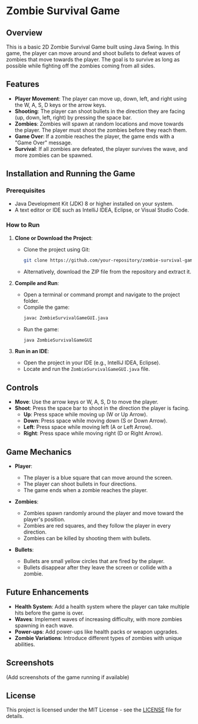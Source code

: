 # Zombie Survival Game

## Overview

This is a basic 2D Zombie Survival Game built using Java Swing. In this game, the player can move around and shoot bullets to defeat waves of zombies that move towards the player. The goal is to survive as long as possible while fighting off the zombies coming from all sides.

## Features

- **Player Movement**: The player can move up, down, left, and right using the W, A, S, D keys or the arrow keys.
- **Shooting**: The player can shoot bullets in the direction they are facing (up, down, left, right) by pressing the space bar.
- **Zombies**: Zombies will spawn at random locations and move towards the player. The player must shoot the zombies before they reach them.
- **Game Over**: If a zombie reaches the player, the game ends with a "Game Over" message.
- **Survival**: If all zombies are defeated, the player survives the wave, and more zombies can be spawned.

## Installation and Running the Game

### Prerequisites

- Java Development Kit (JDK) 8 or higher installed on your system.
- A text editor or IDE such as IntelliJ IDEA, Eclipse, or Visual Studio Code.

### How to Run

1. **Clone or Download the Project**:
   - Clone the project using Git:
     ```bash
     git clone https://github.com/your-repository/zombie-survival-game.git
     ```
   - Alternatively, download the ZIP file from the repository and extract it.

2. **Compile and Run**:
   - Open a terminal or command prompt and navigate to the project folder.
   - Compile the game:
     ```bash
     javac ZombieSurvivalGameGUI.java
     ```
   - Run the game:
     ```bash
     java ZombieSurvivalGameGUI
     ```

3. **Run in an IDE**:
   - Open the project in your IDE (e.g., IntelliJ IDEA, Eclipse).
   - Locate and run the `ZombieSurvivalGameGUI.java` file.

## Controls

- **Move**: Use the arrow keys or W, A, S, D to move the player.
- **Shoot**: Press the space bar to shoot in the direction the player is facing.
  - **Up**: Press space while moving up (W or Up Arrow).
  - **Down**: Press space while moving down (S or Down Arrow).
  - **Left**: Press space while moving left (A or Left Arrow).
  - **Right**: Press space while moving right (D or Right Arrow).

## Game Mechanics

- **Player**: 
  - The player is a blue square that can move around the screen.
  - The player can shoot bullets in four directions.
  - The game ends when a zombie reaches the player.
  
- **Zombies**: 
  - Zombies spawn randomly around the player and move toward the player's position.
  - Zombies are red squares, and they follow the player in every direction.
  - Zombies can be killed by shooting them with bullets.

- **Bullets**:
  - Bullets are small yellow circles that are fired by the player.
  - Bullets disappear after they leave the screen or collide with a zombie.

## Future Enhancements

- **Health System**: Add a health system where the player can take multiple hits before the game is over.
- **Waves**: Implement waves of increasing difficulty, with more zombies spawning in each wave.
- **Power-ups**: Add power-ups like health packs or weapon upgrades.
- **Zombie Variations**: Introduce different types of zombies with unique abilities.

## Screenshots

(Add screenshots of the game running if available)

## License

This project is licensed under the MIT License - see the [LICENSE](LICENSE) file for details.
